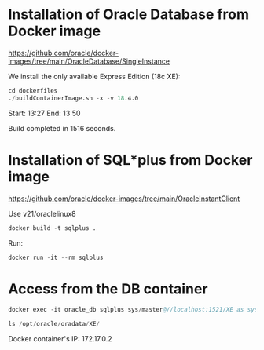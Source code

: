 # Installation of Oracle Database from Docker image

https://github.com/oracle/docker-images/tree/main/OracleDatabase/SingleInstance

We install the only available Express Edition (18c XE):
```s
cd dockerfiles
./buildContainerImage.sh -x -v 18.4.0
```
Start: 13:27
End:   13:50

Build completed in 1516 seconds.

# Installation of SQL*plus from Docker image

https://github.com/oracle/docker-images/tree/main/OracleInstantClient

Use v21/oraclelinux8
```s
docker build -t sqlplus .
```

Run:
```s
docker run -it --rm sqlplus
```

# Access from the DB container

```s
docker exec -it oracle_db sqlplus sys/master@//localhost:1521/XE as sysdba
```

```s
ls /opt/oracle/oradata/XE/
```

Docker container's IP:
172.17.0.2
